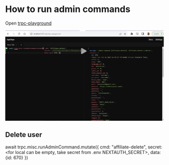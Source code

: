 # How to run admin commands

Open [trpc-playground](http://localhost:3001/api/trpc-playground)

![img.png](img.png)

## Delete user

await trpc.misc.runAdminCommand.mutate({ cmd: "affiliate-delete",
secret: <for local can be empty, take secret from .env NEXTAUTH_SECRET>,
data: {id: 670} })
